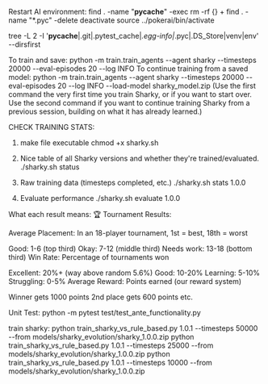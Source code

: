 
Restart AI environment:
find . -name "__pycache__" -exec rm -rf {} +
find . -name "*.pyc" -delete
deactivate
source ../pokerai/bin/activate


tree -L 2 -I '__pycache__|.git|.pytest_cache|*.egg-info|*.pyc|.DS_Store|venv|env' --dirsfirst


To train and save:
python -m train.train_agents --agent sharky --timesteps 20000 --eval-episodes 20 --log INFO
To continue training from a saved model:
python -m train.train_agents --agent sharky --timesteps 20000 --eval-episodes 20 --log INFO --load-model sharky_model.zip
(Use the first command the very first time you train Sharky, or if you want to start over.
Use the second command if you want to continue training Sharky from a previous session, building on what it has already learned.)


CHECK TRAINING STATS:

1. make file executable
chmod +x sharky.sh

2. Nice table of all Sharky versions and whether they're trained/evaluated.
./sharky.sh status

3. Raw training data (timesteps completed, etc.)
./sharky.sh stats 1.0.0

4. Evaluate performance
./sharky.sh evaluate 1.0.0


What each result means:
🏆 Tournament Results:

Average Placement: In an 18-player tournament, 1st = best, 18th = worst

Good: 1-6 (top third)
Okay: 7-12 (middle third)
Needs work: 13-18 (bottom third)
Win Rate: Percentage of tournaments won

Excellent: 20%+ (way above random 5.6%)
Good: 10-20%
Learning: 5-10%
Struggling: 0-5%
Average Reward: Points earned (our reward system)

Winner gets 1000 points
2nd place gets 600 points
etc.


Unit Test:
python -m pytest test/test_ante_functionality.py


train sharky:
python train_sharky_vs_rule_based.py 1.0.1 --timesteps 50000 --from models/sharky_evolution/sharky_1.0.0.zip
python train_sharky_vs_rule_based.py 1.0.1 --timesteps 25000 --from models/sharky_evolution/sharky_1.0.0.zip
python train_sharky_vs_rule_based.py 1.0.1 --timesteps 10000 --from models/sharky_evolution/sharky_1.0.0.zip